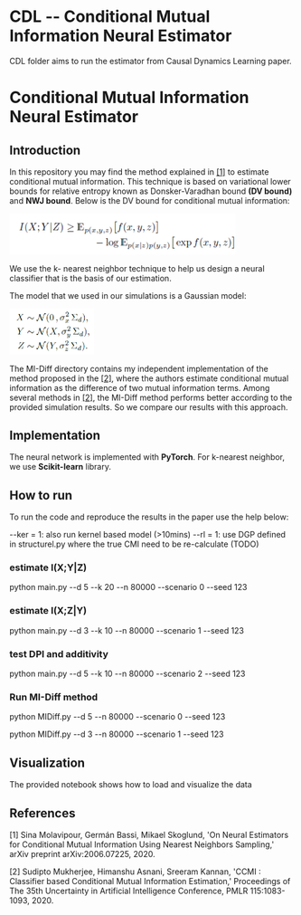 # CDL -- Conditional Mutual Information Neural Estimator

CDL folder aims to run the estimator from Causal Dynamics Learning paper.

# Conditional Mutual Information Neural Estimator

## Introduction
In this repository you may find the method explained in [[1]](https://arxiv.org/abs/2006.07225) to estimate conditional mutual information.
This technique is based on variational lower bounds for relative entropy known as Donsker-Varadhan bound **(DV bound)** and **NWJ bound**. Below is the DV bound for conditional mutual information: 

<img src="DV.png" width=400>

We use the k- nearest neighbor technique to help us design a neural classifier that is the basis of our estimation.

The model that we used in our simulations is a Gaussian model:

<img src="model.png" width=150>


The MI-Diff directory contains my independent implementation of the method proposed in the [[2]](http://proceedings.mlr.press/v115/mukherjee20a.html), where the authors estimate conditional mutual information as the difference of two mutual information terms. Among several methods in [[2]](http://proceedings.mlr.press/v115/mukherjee20a.html), the MI-Diff method performs better according to the provided simulation results. So we compare our results with this approach.


## Implementation
The neural network is implemented with **PyTorch**. For k-nearest neighbor, we use **Scikit-learn** library. 

## How to run
To run the code and reproduce the results in the paper use the help below:

--ker = 1: also run kernel based model (>10mins)
--rl = 1: use DGP defined in structurel.py where the true CMI need to be re-calculate (TODO)

### estimate I(X;Y|Z)
python main.py --d 5 --k 20 --n 80000 --scenario 0 --seed 123 

### estimate I(X;Z|Y)
python main.py --d 3 --k 10 --n 80000 --scenario 1 --seed 123

### test DPI and additivity
python main.py --d 5 --k 10 --n 80000 --scenario 2 --seed 123

### Run MI-Diff method
python MIDiff.py --d 5  --n 80000 --scenario 0 --seed 123

python MIDiff.py --d 3  --n 80000 --scenario 1 --seed 123

## Visualization
The provided notebook shows how to load and visualize the data

## References
[1] Sina Molavipour, Germán Bassi, Mikael Skoglund, 'On Neural Estimators for Conditional Mutual Information Using Nearest Neighbors Sampling,' arXiv preprint arXiv:2006.07225, 2020.

[2] Sudipto Mukherjee, Himanshu Asnani, Sreeram Kannan, 'CCMI : Classifier based Conditional Mutual Information Estimation,' Proceedings of The 35th Uncertainty in Artificial Intelligence Conference, PMLR 115:1083-1093, 2020.

